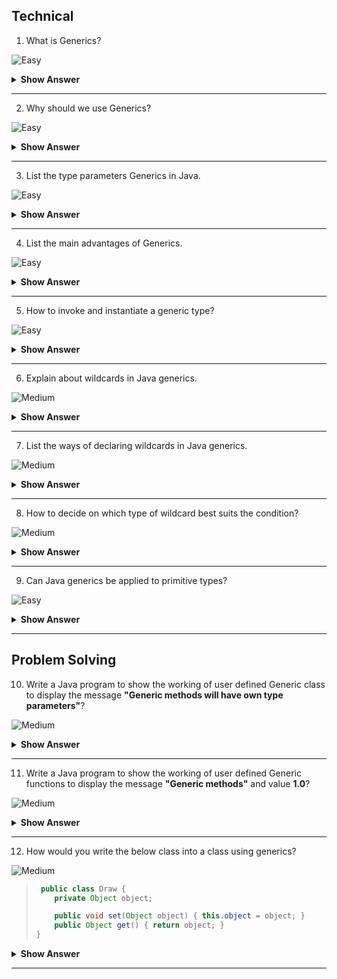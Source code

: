 ## Technical

1. What is Generics?

![Easy](https://github.com/revaturelabs/interviewquestions/blob/dev/ComplexityTags/simple%20(2).svg)

<details><summary><b>Show Answer</b></summary>

<blockquote>

It forces the Java programmer to store specific type of objects to make it type-safe which makes the code stable by detecting the bugs at compile time.

Before generics, we can store any type of objects in the collection, i.e., non-generic. 


</blockquote>

</details>


---

2. Why should we use Generics?

![Easy](https://github.com/revaturelabs/interviewquestions/blob/dev/ComplexityTags/simple%20(2).svg)

<details><summary><b>Show Answer</b></summary>

<blockquote>

The Object is the superclass of all other classes, and Object reference can refer to any object which leads to lack of type safety. So, we should use Generic to make it type safe. 

<b>Example</b>: The  `HashSet`, `ArrayList`, `HashMap` classes in collections  will use generics.

</blockquote>

</details>



---

3. List the type parameters Generics in Java.

![Easy](https://github.com/revaturelabs/interviewquestions/blob/dev/ComplexityTags/simple%20(2).svg)

<details><summary><b>Show Answer</b></summary>

<blockquote>

The common type parameters used are:

`T` – Type

`E` – Element

`K` – Key

`N` – Number

`V` – Value

</blockquote>
</details>



---

4. List the main advantages of Generics.

![Easy](https://github.com/revaturelabs/interviewquestions/blob/dev/ComplexityTags/simple%20(2).svg)

<details><summary><b>Show Answer</b></summary>

<blockquote>

- <b>Type-safety</b>-should have single type of objects in generics.
- <b>Type casting is not required</b>-No need to typecast the object.
- <b>Compile-Time Checking</b>-Since it checks at compile time, error will not occur at run time.

</blockquote>

</details>



---

5. How to invoke and instantiate a generic type?

![Easy](https://github.com/revaturelabs/interviewquestions/blob/dev/ComplexityTags/simple%20(2).svg)

<details><summary><b>Show Answer</b></summary>

<blockquote>

- For `generic type invocation`, we should replace `T` with some concrete value, such as `Integer`. Like a normal invocation instead of passing an argument to a method, you are passing a `type argument — Integer`. The `integerBox` will hold the reference. An invocation of a generic type is generally known as a <b>parameterized type</b>.

    `Draw<Integer> integerBox;`

- To instantiate the class, will use `new` keyword, but we should place `<Integer>` between the class name and the parenthesis

    `Draw<Integer> integerBox = new Box<Integer>();`

</details>

</blockquote>

---
6. Explain about wildcards in Java generics.

![Medium](https://github.com/revaturelabs/interviewquestions/blob/dev/ComplexityTags/Medium%20(2).svg)

<details><summary><b>Show Answer</b></summary>

<blockquote>

- Wildcard element means any type represented by the `? (question mark)` symbol. It can be used as a type 
  of a parameter, field, return type, or local variable.
- If we write `<? extends Number>`, it means any child class of Number, e.g., Integer, Float, and 
  double. Now,we can call the method of Number class through any child class object.

 </blockquote>
 
</details>

---

7. List the ways of declaring wildcards in Java generics.

![Medium](https://github.com/revaturelabs/interviewquestions/blob/dev/ComplexityTags/Medium%20(2).svg)

<details><summary><b>Show Answer</b></summary>

<blockquote>

- It can be used in three ways −

    - <b>Upper bound Wildcard</b> − `? extends Type`.

    - <b>Lower bound Wildcard</b> − `? super Type`.

    - <b>Unbounded Wildcard</b>− `?`

 </blockquote>
 
</details>

---

8. How to decide on which type of wildcard best suits the condition?

![Medium](https://github.com/revaturelabs/interviewquestions/blob/dev/ComplexityTags/Medium%20(2).svg)

<details><summary><b>Show Answer</b></summary>

<blockquote>

- It is based on the type of parameters passed to a method as <b>in</b> and <b>out</b> parameter.
    - <b>in variable</b> −which provides data to the code. For example, copy(src, dest). Here, src acts as <b>in variable</b> data to be copied.

    - <b>out variable</b> −which holds data updated by the code. For example, copy(src, dest). Here, dest acts as <b>out variable</b> having copied data.

 </blockquote>
 
</details>

---

9. Can Java generics be applied to primitive types?

![Easy](https://github.com/revaturelabs/interviewquestions/blob/dev/ComplexityTags/simple%20(2).svg)

<details><summary><b>Show Answer</b></summary>

<blockquote>

No 

 </blockquote>

<details><summary><b>Explanation</b></summary>

<blockquote>

Java generics cannot be applied to primitive types, because the parameters in generics are of non-primitive data types.
 
</blockquote>
 
</details>

</details>

--- 

## Problem Solving

10. Write a Java program to show the working of user defined Generic class to display the message <b>"Generic methods will have own type parameters"</b>?

![Medium](https://github.com/revaturelabs/interviewquestions/blob/dev/ComplexityTags/Medium%20(2).svg)

<details><summary><b>Show Answer</b></summary>

<blockquote>

``` java

class Test<T> {
    T obj;
    Test(T obj) { this.obj = obj; } // constructor
    public T getObject() { return this.obj; }
}
class Main {
    public static void main(String[] args)
    {
        Test<String> sObj
            = new Test<String>("Generic methods will have own type parameters");
        System.out.println(sObj.getObject());
    }
}
```
 </blockquote>
<details><summary><b>Explanation</b></summary>

<blockquote>

 - used `< >` to specify Parameter type and an object of type `T` is declared. By creating an instance of String type to display the mentioned message.

</blockquote>

 
</details>

</details>

---

11. Write a Java program to show the working of user defined Generic functions to display the message <b>"Generic methods"</b> and value <b>1.0</b>?

![Medium](https://github.com/revaturelabs/interviewquestions/blob/dev/ComplexityTags/Medium%20(2).svg)

<details><summary><b>Show Answer</b></summary>

<blockquote>

``` java

class Test {
    static <T> void genericDisplay(T element)
    {
        System.out.println(element.getClass().getName()
                           + " = " + element);
    }
    public static void main(String[] args)
    {
        genericDisplay("Generics methods");
        genericDisplay(1.0);
    }
}
```

 </blockquote>
<details><summary><b>Explanation</b></summary>

<blockquote>

 `genericDisplay` is the generic method with parametrized type using string and double type to display the message.

 </blockquote>
 
</details>

</details>

---
12. How would you write the below class into a class using generics?

![Medium](https://github.com/revaturelabs/interviewquestions/blob/dev/ComplexityTags/Medium%20(2).svg)

<blockquote>

``` java
 public class Draw {
    private Object object;

    public void set(Object object) { this.object = object; }
    public Object get() { return object; }
}
```
</blockquote>

<details><summary><b>Show Answer</b></summary>

<blockquote>

``` java

public class Draw<T> {
    private T t;

    public void set(T t) { this.t = t; }
    public T get() { return t; }
}

```
</blockquote>

<details><summary><b>Explanation</b></summary>

<blockquote>

- In the class Draw<T> introduces the type variable, T, that can be used anywhere inside the class.
- All occurrences of `object` is changed with the type variable `<T>` which can be of any primitive type.


</blockquote>

</details>

</details>


---

